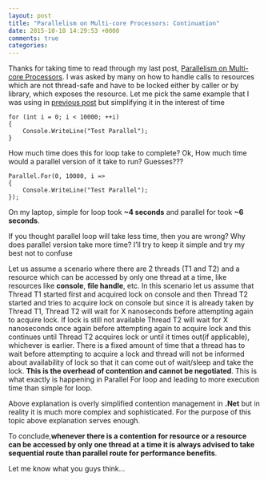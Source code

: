 ```yaml
---
layout: post
title: "Parallelism on Multi-core Processors: Continuation"
date: 2015-10-10 14:29:53 +0000
comments: true
categories: 
---
```

Thanks for taking time to read through my last post, [Parallelism on Multi-core Processors](http://www.prasadthinks.com/blog/2015/08/04/parallelism-on-multi-core-processors/). I was asked by many on how to handle calls to resources which are not thread-safe and have to be locked either by caller or by library, which exposes the resource. Let me pick the same example that I was using in [previous post](http://www.prasadthinks.com/blog/2015/08/04/parallelism-on-multi-core-processors/) but simplifying it in the interest of time

    for (int i = 0; i < 10000; ++i)
    {
        Console.WriteLine("Test Parallel");
    }

How much time does this for loop take to complete? Ok, How much time would a parallel version of it take to run? Guesses???

    Parallel.For(0, 10000, i =>
    {
        Console.WriteLine("Test Parallel");
    });

On my laptop, simple for loop took **~4 seconds** and parallel for took **~6 seconds**.

If you thought parallel loop will take less time, then you are wrong? Why does parallel version take more time? I’ll try to keep it simple and try my best not to confuse

Let us assume a scenario where there are 2 threads (T1 and T2) and a resource which can be accessed by only one thread at a time, like resources like **console**, **file handle**, etc. In this scenario let us assume that Thread T1 started first and acquired lock on console and then Thread T2 started and tries to acquire lock on console but since it is already taken by Thread T1, Thread T2 will wait for X nanoseconds before attempting again to acquire lock. If lock is still not available Thread T2 will wait for X nanoseconds once again before attempting again to acquire lock and this continues until Thread T2 acquires lock or until it times out(if applicable), whichever is earlier. There is a fixed amount of time that a thread has to wait before attempting to acquire a lock and thread will not be informed about availability of lock so that it can come out of wait/sleep and take the lock. **This is the overhead of contention and cannot be negotiated**. This is what exactly is happening in Parallel For loop and leading to more execution time than simple for loop.

Above explanation is overly simplified contention management in **.Net** but in reality it is much more complex and sophisticated. For the purpose of this topic above explanation serves enough.

To conclude,**whenever there is a contention for resource or a resource can be accessed by only one thread at a time it is always advised to take sequential route than parallel route for performance benefits**.

Let me know what you guys think…